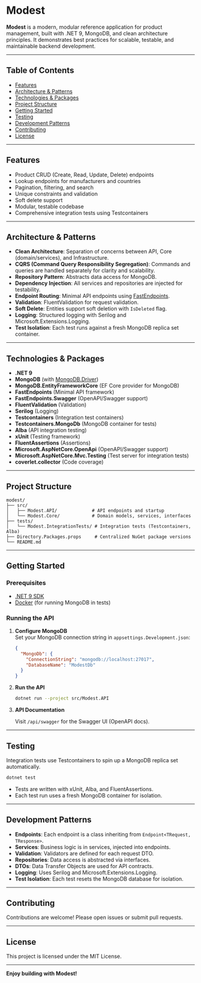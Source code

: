 # Modest

**Modest** is a modern, modular reference application for product management, built with .NET 9, MongoDB, and clean architecture principles. It demonstrates best practices for scalable, testable, and maintainable backend development.

---

## Table of Contents

- [Features](#features)
- [Architecture & Patterns](#architecture--patterns)
- [Technologies & Packages](#technologies--packages)
- [Project Structure](#project-structure)
- [Getting Started](#getting-started)
- [Testing](#testing)
- [Development Patterns](#development-patterns)
- [Contributing](#contributing)
- [License](#license)

---

## Features

- Product CRUD (Create, Read, Update, Delete) endpoints
- Lookup endpoints for manufacturers and countries
- Pagination, filtering, and search
- Unique constraints and validation
- Soft delete support
- Modular, testable codebase
- Comprehensive integration tests using Testcontainers

---

## Architecture & Patterns

- **Clean Architecture**: Separation of concerns between API, Core (domain/services), and Infrastructure.
- **CQRS (Command Query Responsibility Segregation)**: Commands and queries are handled separately for clarity and scalability.
- **Repository Pattern**: Abstracts data access for MongoDB.
- **Dependency Injection**: All services and repositories are injected for testability.
- **Endpoint Routing**: Minimal API endpoints using [FastEndpoints](https://fast-endpoints.com/).
- **Validation**: FluentValidation for request validation.
- **Soft Delete**: Entities support soft deletion with `IsDeleted` flag.
- **Logging**: Structured logging with Serilog and Microsoft.Extensions.Logging.
- **Test Isolation**: Each test runs against a fresh MongoDB replica set container.

---

## Technologies & Packages

- **.NET 9**
- **MongoDB** (with [MongoDB.Driver](https://www.nuget.org/packages/MongoDB.Driver/))
- **MongoDB.EntityFrameworkCore** (EF Core provider for MongoDB)
- **FastEndpoints** (Minimal API framework)
- **FastEndpoints.Swagger** (OpenAPI/Swagger support)
- **FluentValidation** (Validation)
- **Serilog** (Logging)
- **Testcontainers** (Integration test containers)
- **Testcontainers.MongoDb** (MongoDB container for tests)
- **Alba** (API integration testing)
- **xUnit** (Testing framework)
- **FluentAssertions** (Assertions)
- **Microsoft.AspNetCore.OpenApi** (OpenAPI/Swagger support)
- **Microsoft.AspNetCore.Mvc.Testing** (Test server for integration tests)
- **coverlet.collector** (Code coverage)

---

## Project Structure

```
modest/
├── src/
│   ├── Modest.API/             # API endpoints and startup
│   └── Modest.Core/            # Domain models, services, interfaces
├── tests/
│   └── Modest.IntegrationTests/ # Integration tests (Testcontainers, Alba)
├── Directory.Packages.props     # Centralized NuGet package versions
└── README.md
```

---

## Getting Started

### Prerequisites

- [.NET 9 SDK](https://dotnet.microsoft.com/download)
- [Docker](https://www.docker.com/) (for running MongoDB in tests)

### Running the API

1. **Configure MongoDB**  
   Set your MongoDB connection string in `appsettings.Development.json`:

   ```json
   {
     "MongoDb": {
       "ConnectionString": "mongodb://localhost:27017",
       "DatabaseName": "ModestDb"
     }
   }
   ```

2. **Run the API**

   ```bash
   dotnet run --project src/Modest.API
   ```

3. **API Documentation**

   Visit `/api/swagger` for the Swagger UI (OpenAPI docs).

---

## Testing

Integration tests use Testcontainers to spin up a MongoDB replica set automatically.

```bash
dotnet test
```

- Tests are written with xUnit, Alba, and FluentAssertions.
- Each test run uses a fresh MongoDB container for isolation.

---

## Development Patterns

- **Endpoints**: Each endpoint is a class inheriting from `Endpoint<TRequest, TResponse>`.
- **Services**: Business logic is in services, injected into endpoints.
- **Validation**: Validators are defined for each request DTO.
- **Repositories**: Data access is abstracted via interfaces.
- **DTOs**: Data Transfer Objects are used for API contracts.
- **Logging**: Uses Serilog and Microsoft.Extensions.Logging.
- **Test Isolation**: Each test resets the MongoDB database for isolation.

---

## Contributing

Contributions are welcome! Please open issues or submit pull requests.

---

## License

This project is licensed under the MIT License.

---

**Enjoy building with Modest!**
